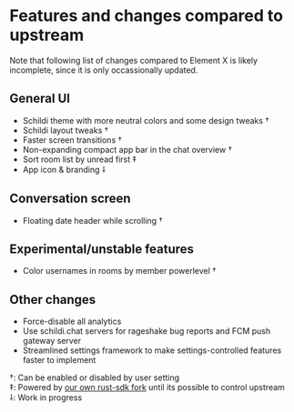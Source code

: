 # Features and changes compared to upstream

Note that following list of changes compared to Element X is likely incomplete, since it is only occassionally updated.


## General UI

- Schildi theme with more neutral colors and some design tweaks †
- Schildi layout tweaks †
- Faster screen transitions †
- Non-expanding compact app bar in the chat overview †
- Sort room list by unread first ‡
- App icon & branding ⸸


## Conversation screen

- Floating date header while scrolling †


## Experimental/unstable features

- Color usernames in rooms by member powerlevel †


## Other changes

- Force-disable all analytics
- Use schildi.chat servers for rageshake bug reports and FCM push gateway server
- Streamlined settings framework to make settings-controlled features faster to implement


†: Can be enabled or disabled by user setting  
‡: Powered by [our own rust-sdk fork](https://github.com/SchildiChat/matrix-rust-sdk) until its possible to control upstream  
⸸: Work in progress  
